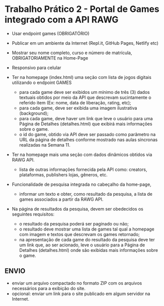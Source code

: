 # Trabalho Prático 2 - Portal de Games integrado com a API RAWG

- Usar endpoint games (OBRIGATÓRIO)
- Publicar em um ambiente da Internet (Repl.it, GitHub Pages, Netlify etc)
- Mostrar seu nome completo, curso e número de matrícula, OBRIGATORIAMENTE na Home-Page
- Responsivo para celular
- Ter na homepage (index.html) uma seção com lista de jogos digitais utilizando o endpoint GAMES
  - para cada game deve ser exibidos um mínimo de três (3) dados textuais obtidos por meio da API que descrevam sucintamente o referido item (Ex: nome, data de liberação, rating, etc);
  - para cada game, deve ser exibida uma imagem ilustrativa (background);
  - para cada game, deve haver um link que leve o usuário para uma Página de Detalhes (detalhes.html) que exibirá mais informações sobre o game.
  - o id do game, obtido via API deve ser passado como parâmetro na URL  da página de detalhes conforme mostrado nas aulas síncronas realizadas na Semana 11.
- Ter na homepage mais uma seção com dados dinâmicos obtidos via RAWG API.
  - lista de outras informações fornecida pela API como: creators, plataformas, publishers lojas, gêneros, etc.
- Funcionalidade de pesquisa integrada no cabeçalho da home-page, 
  - informar um texto e obter, como resultado da pesquisa, a lista de games associados a partir da RAWG API. 

- Na página de resultados da pesquisa, devem ser obedecidos os seguintes requisitos:
  - o resultado da pesquisa poderá ser paginado ou não;
  - o resultado deve mostrar uma lista de games tal qual a homepage com imagem e textos que descrevam os games retornado;
  - na apresentação de cada game do resultado da pesquisa deve ter um link que, ao ser acionado, leve o usuário para a Página de Detalhes (detalhes.html) onde são exibidas mais informações sobre o game.
 

## ENVIO
- enviar um arquivo compactado no formato ZIP com os arquivos necessários para a exibição do site.
- opcional: enviar um link para o site publicado em algum servidor na Internet.
